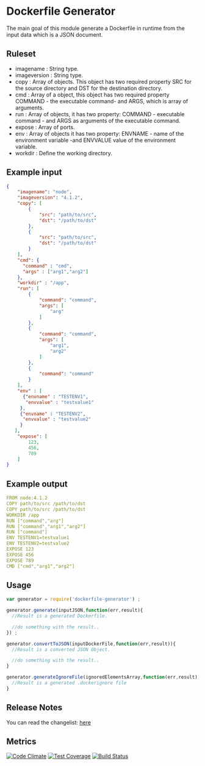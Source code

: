 # Dockerfile Generator

The main goal of this module generate a Dockerfile in runtime from the input data which is a JSON document.

## Ruleset

- imagename : String type.
- imageversion : String type.
- copy : Array of objects. This object has two required property SRC for the source directory and DST for the destination directory.
- cmd : Array of a object, this object has two required property COMMAND - the executable command- and ARGS, which is array of arguments.
- run : Array of objects, it has two property: COMMAND - executable command - and ARGS as arguments of the executable command.
- expose : Array of ports.
- env : Array of objects it has two property: ENVNAME - name of the environment variable -and ENVVALUE value of the environment variable.
- workdir : Define the working directory.

## Example input
```json
{
    "imagename": "node",
    "imageversion": "4.1.2",
    "copy": [
        {
            "src": "path/to/src",
            "dst": "/path/to/dst"
        },
        {
            "src": "path/to/src",
            "dst": "/path/to/dst"
        }
    ],
    "cmd": {
      "command" : "cmd",
      "args" : ["arg1","arg2"]
    },
    "workdir" : "/app",
    "run": [
        {
            "command": "command",
            "args": [
                "arg"
            ]
        },
        {
            "command": "command",
            "args": [
                "arg1",
                "arg2"
            ]
        },
        {
            "command": "command"
        }
    ],
    "env" : [
      {"envname" : "TESTENV1",
       "envvalue" : "testvalue1"
     },
     {"envname" : "TESTENV2",
      "envvalue" : "testvalue2"
     }
   ],
    "expose": [
        123,
        456,
        789
    ]
}
```

## Example output

```yml
FROM node:4.1.2
COPY path/to/src /path/to/dst
COPY path/to/src /path/to/dst
WORKDIR /app
RUN ["command","arg"]
RUN ["command","arg1","arg2"]
RUN ["command"]
ENV TESTENV1=testvalue1
ENV TESTENV2=testvalue2
EXPOSE 123
EXPOSE 456
EXPOSE 789
CMD ["cmd","arg1","arg2"]
```
## Usage

```Javascript
var generator = require('dockerfile-generator') ;

generator.generate(inputJSON,function(err,result){
  //Result is a generated Dockerfile.

  //do something with the result..
}) ;

generator.convertToJSON(inputDockerFile,function(err,result)){
  //Result is a converted JSON Object.

  //do something with the result..
}

generator.generateIgnoreFile(ignoredElementsArray,function(err,result)){
  //Result is a generated .dockerignore file
}
```

## Release Notes

You can read the changelist: [here](https://github.com/tudvari/dockerfile-generator/blob/master/ReleaseNotes.md)


## Metrics

[![Code Climate](https://codeclimate.com/github/tudvari/dockerfile-generator/badges/gpa.svg)](https://codeclimate.com/github/tudvari/dockerfile-generator)
[![Test Coverage](https://codeclimate.com/github/tudvari/dockerfile-generator/badges/coverage.svg)](https://codeclimate.com/github/tudvari/dockerfile-generator/coverage)
[![Build Status](https://travis-ci.org/tudvari/dockerfile-generator.svg?branch=master)](https://travis-ci.org/tudvari/dockerfile-generator)

